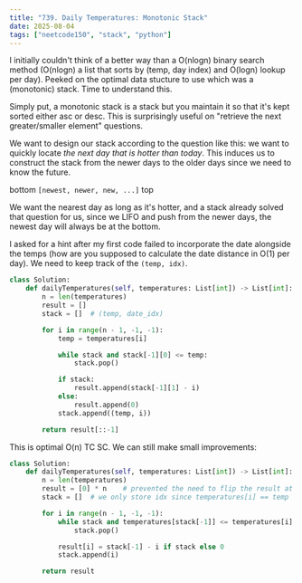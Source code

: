 ```yaml
---
title: "739. Daily Temperatures: Monotonic Stack"
date: 2025-08-04
tags: ["neetcode150", "stack", "python"]
---
```


I initially couldn't think of a better way than a O(nlogn) binary search method (O(nlogn) a list that sorts by (temp, day index) and O(logn) lookup per day).
Peeked on the optimal data stucture to use which was a (monotonic) stack. Time to understand this.

Simply put, a monotonic stack is a stack but you maintain it so that it's kept sorted either asc or desc. This is surprisingly useful on "retrieve the next greater/smaller element" questions.

We want to design our stack according to the question like this: we want to quickly locate _the next day that is hotter than today_. This induces us to construct the stack from the newer days to the older days since we need to know the future.

bottom `[newest, newer, new, ...]` top

We want the nearest day as long as it's hotter, and a stack already solved that question for us, since we LIFO and push from the newer days, the newest day will always be at the bottom.

I asked for a hint after my first code failed to incorporate the date alongside the temps (how are you supposed to calculate the date distance in O(1) per day). We need to keep track of the `(temp, idx)`.

```python
class Solution:
    def dailyTemperatures(self, temperatures: List[int]) -> List[int]:
        n = len(temperatures)
        result = []
        stack = []  # (temp, date_idx)

        for i in range(n - 1, -1, -1):
            temp = temperatures[i]

            while stack and stack[-1][0] <= temp:
                stack.pop()

            if stack:
                result.append(stack[-1][1] - i)
            else:
                result.append(0)
            stack.append((temp, i))

        return result[::-1]
```

This is optimal O(n) TC SC. We can still make small improvements:

```python
class Solution:
    def dailyTemperatures(self, temperatures: List[int]) -> List[int]:
        n = len(temperatures)
        result = [0] * n    # prevented the need to flip the result at the end
        stack = []  # we only store idx since temperatures[i] == temp

        for i in range(n - 1, -1, -1):
            while stack and temperatures[stack[-1]] <= temperatures[i]:
                stack.pop()

            result[i] = stack[-1] - i if stack else 0
            stack.append(i)

        return result
```
